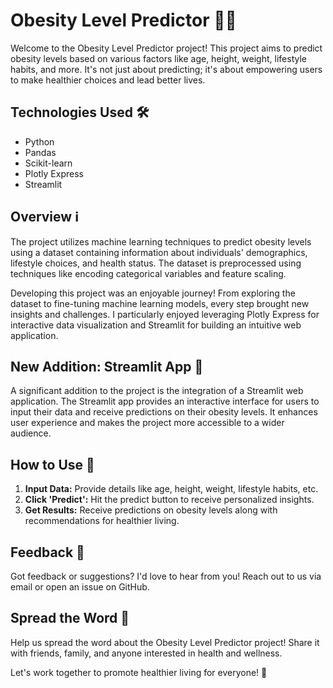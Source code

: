 # Obesity Level Predictor 🍔💪

Welcome to the Obesity Level Predictor project! This project aims to predict obesity levels based on various factors like age, height, weight, lifestyle habits, and more. It's not just about predicting; it's about empowering users to make healthier choices and lead better lives.

## Technologies Used 🛠️

- Python
- Pandas
- Scikit-learn
- Plotly Express
- Streamlit

## Overview ℹ️

The project utilizes machine learning techniques to predict obesity levels using a dataset containing information about individuals' demographics, lifestyle choices, and health status. The dataset is preprocessed using techniques like encoding categorical variables and feature scaling.

Developing this project was an enjoyable journey! From exploring the dataset to fine-tuning machine learning models, every step brought new insights and challenges. I particularly enjoyed leveraging Plotly Express for interactive data visualization and Streamlit for building an intuitive web application.

## New Addition: Streamlit App 🚀

A significant addition to the project is the integration of a Streamlit web application. The Streamlit app provides an interactive interface for users to input their data and receive predictions on their obesity levels. It enhances user experience and makes the project more accessible to a wider audience.

## How to Use 📝

1. **Input Data:** Provide details like age, height, weight, lifestyle habits, etc.
2. **Click 'Predict':** Hit the predict button to receive personalized insights.
3. **Get Results:** Receive predictions on obesity levels along with recommendations for healthier living.

## Feedback 📧

Got feedback or suggestions? I'd love to hear from you! Reach out to us via email or open an issue on GitHub.

## Spread the Word 🌟

Help us spread the word about the Obesity Level Predictor project! Share it with friends, family, and anyone interested in health and wellness.

Let's work together to promote healthier living for everyone! 💚


